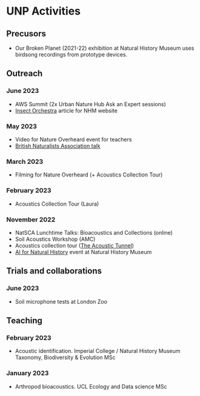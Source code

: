 # UNP Activities

## Precusors
- Our Broken Planet (2021-22) exhibition at Natural History Museum uses birdsong recordings from prototype devices.

## Outreach

### June 2023
- AWS Summit (2x Urban Nature Hub Ask an Expert sessions)
- [Insect Orchestra](https://www.nhm.ac.uk/discover/insect-sounds.html) article for NHM website

### May 2023
- Video for Nature Overheard event for teachers
- [British Naturalists Association talk](/talks/2023-05-BNU)

### March 2023
- Filming for Nature Overheard (+ Acoustics Collection Tour)

### February 2023
- Acoustics Collection Tour (Laura)

### November 2022
- NatSCA Lunchtime Talks: Bioacoustics and Collections (online)
- Soil Acoustics Workshop (AMC)
- Acoustics collection tour ([The Acoustic Tunnel](https://the-acoustic-tunnel.com/))
- [AI for Natural History](/talks/2022-11-AI) event at Natural History Museum

## Trials and collaborations

### June 2023
- Soil microphone tests at London Zoo

## Teaching

### February 2023
- Acoustic identification. Imperial College / Natural History Museum Taxonomy, Biodiversity & Evolution MSc

### January 2023
- Arthropod bioacoustics. UCL Ecology and Data science MSc

